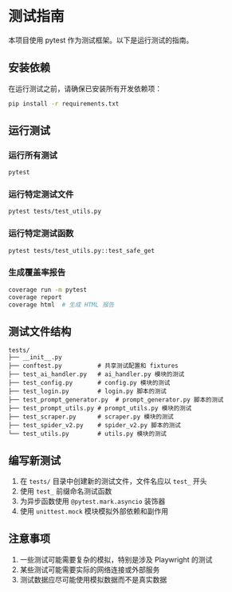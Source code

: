 # 测试指南

本项目使用 pytest 作为测试框架。以下是运行测试的指南。

## 安装依赖

在运行测试之前，请确保已安装所有开发依赖项：

```bash
pip install -r requirements.txt
```

## 运行测试

### 运行所有测试

```bash
pytest
```

### 运行特定测试文件

```bash
pytest tests/test_utils.py
```

### 运行特定测试函数

```bash
pytest tests/test_utils.py::test_safe_get
```

### 生成覆盖率报告

```bash
coverage run -m pytest
coverage report
coverage html  # 生成 HTML 报告
```

## 测试文件结构

```
tests/
├── __init__.py
├── conftest.py          # 共享测试配置和 fixtures
├── test_ai_handler.py   # ai_handler.py 模块的测试
├── test_config.py       # config.py 模块的测试
├── test_login.py        # login.py 脚本的测试
├── test_prompt_generator.py  # prompt_generator.py 脚本的测试
├── test_prompt_utils.py # prompt_utils.py 模块的测试
├── test_scraper.py      # scraper.py 模块的测试
├── test_spider_v2.py    # spider_v2.py 脚本的测试
└── test_utils.py        # utils.py 模块的测试
```

## 编写新测试

1. 在 `tests/` 目录中创建新的测试文件，文件名应以 `test_` 开头
2. 使用 `test_` 前缀命名测试函数
3. 为异步函数使用 `@pytest.mark.asyncio` 装饰器
4. 使用 `unittest.mock` 模块模拟外部依赖和副作用

## 注意事项

1. 一些测试可能需要复杂的模拟，特别是涉及 Playwright 的测试
2. 某些测试可能需要实际的网络连接或外部服务
3. 测试数据应尽可能使用模拟数据而不是真实数据